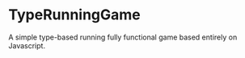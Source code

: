 TypeRunningGame
===============

A simple type-based running fully functional game based entirely on Javascript.
